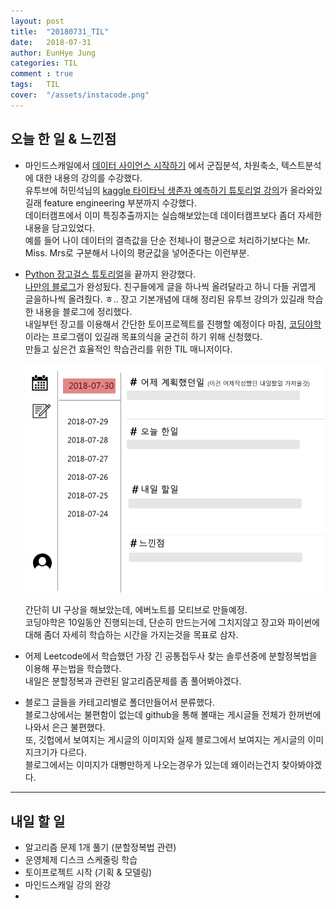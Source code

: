 ```yaml
---
layout: post
title:  "20180731_TIL"
date:   2018-07-31
author: EunHye Jung
categories: TIL
comment : true
tags:	TIL
cover:  "/assets/instacode.png"
---
```

   
## 오늘 한 일 & 느낀점  
* 마인드스캐일에서 [데이터 사이언스 시작하기](https://mindscale.kr/course/data-science/lectures) 에서 군집분석, 차원축소, 텍스트분석에 대한 내용의 강의를 수강했다.   
  유투브에 허민석님의 [kaggle 타이타닉 생존자 예측하기 튜토리얼 강의](https://www.youtube.com/watch?v=nXFXAxfdIls&list=PLVNY1HnUlO25B-8Gwn1mS35SD0yMHh147&index=3)가 올라와있길래 feature engineering 부분까지 수강했다.  
   데이터캠프에서 이미 특징추출까지는 실습해보았는데 데이터캠프보다 좀더 자세한 내용을 담고있었다.   
   예를 들어 나이 데이터의 결측값을 단순 전체나이 평균으로 처리하기보다는 Mr. Miss. Mrs로 구분해서 나이의 평균값을 넣어준다는 이런부분.    
  
  
* [Python 장고걸스 튜토리얼](https://tutorial.djangogirls.org/ko/)을 끝까지 완강했다.   
  [나만의 블로그](http://eunhyejung.pythonanywhere.com/)가 완성됬다. 친구들에게 글을 하나씩 올려달라고 하니 다들 귀엽게 글을하나씩 올려줬다. ㅎ.. 
   장고 기본개념에 대해 정리된 유투브 강의가 있길래 학습한 내용을 블로그에 정리했다.   
   내일부턴 장고를 이용해서 간단한 토이프로젝트를 진행할 예정이다  마침, [코딩야학](https://coding.yah.ac/?gclid=EAIaIQobChMIpbDSxtTJ3AIVUaaWCh235AzNEAAYASAAEgIWFPD_BwE)이라는 프로그램이 있길래 목표의식을 굳건히 하기 위해 신청했다.  
   만들고 싶은건 효율적인 학습관리를 위한 TIL 매니저이다.   
   
   
   ![content01](/assets/contents/content10.PNG)     
   
   
   간단히 UI 구상을 해보았는데, 에버노트를 모티브로 만들예정.  
   코딩야학은 10일동안 진행되는데, 단순히 만드는거에 그치지않고 장고와 파이썬에 대해 좀더 자세히 학습하는 시간을 가지는것을 목표로 삼자.  
  
* 어제 Leetcode에서 학습했던 가장 긴 공통접두사 찾는 솔루션중에 분할정복법을 이용해 푸는법을 학습했다.  
  내일은 분할정복과 관련된 알고리즘문제를 좀 풀어봐야겠다.  
  
* 블로그 글들을 카테고리별로 폴더만들어서 분류했다.  
  블로그상에서는 불편함이 없는데 github을 통해 볼때는 게시글들 전체가 한꺼번에 나와서 은근 불편했다.  
  또, 깃헙에서 보여지는 게시글의 이미지와 실제 블로그에서 보여지는 게시글의 이미지크기가 다르다.  
  블로그에서는 이미지가 대빵만하게 나오는경우가 있는데 왜이러는건지 찾아봐야겠다.  
    
- - -   
   
   
## 내일 할 일 
* 알고리즘 문제 1개 풀기 (분할정복법 관련)   
* 운영체제 디스크 스케줄링 학습    
* 토이프로젝트 시작 (기획 & 모델링)   
* 마인드스캐일 강의 완강   
* 

   
